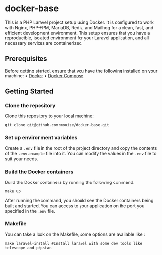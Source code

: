 # docker-base

This is a PHP Laravel project setup using Docker. It is configured to work with Nginx, PHP-FPM, MariaDB, Redis, and Mailhog for a clean, fast, and efficient development environment. This setup ensures that you have a reproducible, isolated environment for your Laravel application, and all necessary services are containerized.

## Prerequisites

Before getting started, ensure that you have the following installed on your machine:
•	[Docker](https://www.docker.com/get-started/) 
•	[Docker Compose](https://docs.docker.com/compose/install/)

## Getting Started
### Clone the repository

Clone this repository to your local machine:
    
```shell
git clone git@github.com:mouize/docker-base.git
```

### Set up environment variables

Create a `.env` file in the root of the project directory and copy the contents of the `.env.example` file into it. You can modify the values in the `.env` file to suit your needs.

### Build the Docker containers

Build the Docker containers by running the following command:

```shell
make up
```

After running the command, you should see the Docker containers being built and started. You can access to your application on the port you specified in the `.env` file.

### Makefile

You can take a look on the Makefile, some options are available like :
```shell
make laravel-install #Install laravel with some dev tools like telescope and phpstan
```
